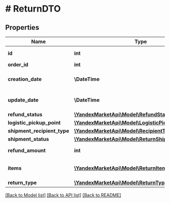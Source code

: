 # # ReturnDTO

## Properties

Name | Type | Description | Notes
------------ | ------------- | ------------- | -------------
**id** | **int** | Идентификатор возврата. | [optional]
**order_id** | **int** | Номер заказа. | [optional]
**creation_date** | **\DateTime** | Дата создания возврата клиентом. | [optional]
**update_date** | **\DateTime** | Дата обновления заказа. | [optional]
**refund_status** | [**\YandexMarketApi\Model\RefundStatusType**](RefundStatusType.md) |  | [optional]
**logistic_pickup_point** | [**\YandexMarketApi\Model\LogisticPickupPointDTO**](LogisticPickupPointDTO.md) |  | [optional]
**shipment_recipient_type** | [**\YandexMarketApi\Model\RecipientType**](RecipientType.md) |  | [optional]
**shipment_status** | [**\YandexMarketApi\Model\ReturnShipmentStatusType**](ReturnShipmentStatusType.md) |  | [optional]
**refund_amount** | **int** | Сумма возврата. | [optional]
**items** | [**\YandexMarketApi\Model\ReturnItemDTO[]**](ReturnItemDTO.md) | Список товаров в возврате. | [optional]
**return_type** | [**\YandexMarketApi\Model\ReturnType**](ReturnType.md) |  | [optional]

[[Back to Model list]](../../README.md#models) [[Back to API list]](../../README.md#endpoints) [[Back to README]](../../README.md)
